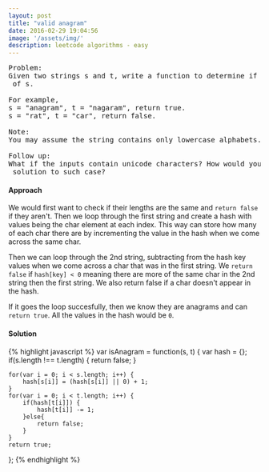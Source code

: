 ```yaml
---
layout: post
title: "valid anagram"
date: 2016-02-29 19:04:56
image: '/assets/img/'
description: leetcode algorithms - easy
---
```


<pre>
Problem:
Given two strings s and t, write a function to determine if t is an anagram
 of s.

For example,
s = "anagram", t = "nagaram", return true.
s = "rat", t = "car", return false.

Note:
You may assume the string contains only lowercase alphabets.

Follow up:
What if the inputs contain unicode characters? How would you adapt your
 solution to such case?
</pre>

#### Approach
We would first want to check if their lengths are the same and `return false` if they aren't. Then we loop through the first string and create a hash with values being the char element at each index. This way can store how many of each char there are by incrementing the value in the hash when we come across the same char.

Then we can loop through the 2nd string, subtracting from the hash key values when we come across a char that was in the first string. We `return false` if `hash[key] < 0` meaning there are more of the same char in the 2nd string then the first string. We also return false if a char doesn't appear in the hash. 

If it goes the loop succesfully, then we know they are anagrams and can `return true`. All the values in the hash would be `0`.

#### Solution
{% highlight javascript %}
var isAnagram = function(s, t) {
    var hash = {};
    if(s.length !== t.length) {
        return false;
    }
    
    for(var i = 0; i < s.length; i++) {
        hash[s[i]] = (hash[s[i]] || 0) + 1;
    }
    for(var i = 0; i < t.length; i++) {
        if(hash[t[i]]) {
            hash[t[i]] -= 1;
        }else{
            return false;
        }
    }
    return true;
};
{% endhighlight %}
